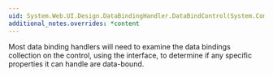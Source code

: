 ```yaml
---
uid: System.Web.UI.Design.DataBindingHandler.DataBindControl(System.ComponentModel.Design.IDesignerHost,System.Web.UI.Control)
additional_notes.overrides: *content
---
```


<p>Most data binding handlers will need to examine the data bindings collection on the control, using the <xref href="System.Web.UI.IDataBindingsAccessor"></xref> interface, to determine if any specific properties it can handle are data-bound.</p>


